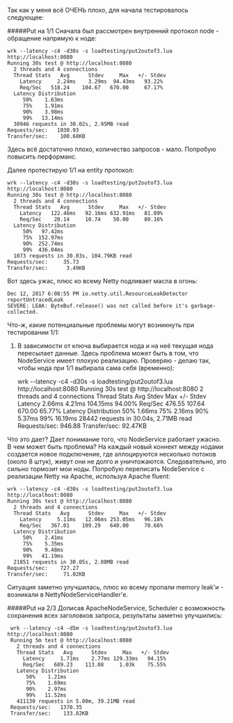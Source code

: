 Так как у меня всё ОЧЕНЬ плохо, для начала тестировалось следующее:

#####Put на 1/1
Сначала был рассмотрен внутренний протокол node - обращение напрямую к ноде:
    
    wrk --latency -c4 -d30s -s loadtesting/put2outof3.lua http://localhost:8080
    Running 30s test @ http://localhost:8080
      2 threads and 4 connections
      Thread Stats   Avg      Stdev     Max   +/- Stdev
        Latency     2.24ms    3.29ms  94.43ms   93.22%
        Req/Sec   518.24    104.67   670.00     67.17%
      Latency Distribution
         50%    1.63ms
         75%    1.91ms
         90%    3.98ms
         99%   13.14ms
      30946 requests in 30.02s, 2.95MB read
    Requests/sec:   1030.93
    Transfer/sec:    100.68KB


Здесь всё достаточно плохо, количество запросов - мало. Попробую повысить перформанс.

Далее протестирую 1/1 на entity протокол:

    wrk --latency -c4 -d30s -s loadtesting/put2outof3.lua http://localhost:8080
    Running 30s test @ http://localhost:8080
      2 threads and 4 connections
      Thread Stats   Avg      Stdev     Max   +/- Stdev
        Latency   122.46ms   92.16ms 632.91ms   81.89%
        Req/Sec    20.14     10.74    50.00     80.16%
      Latency Distribution
         50%   97.42ms
         75%  152.97ms
         90%  252.74ms
         99%  436.04ms
      1073 requests in 30.03s, 104.79KB read
    Requests/sec:     35.73
    Transfer/sec:      3.49KB

Вот здесь ужас, плюс ко всему Netty подливает масла в огонь:
    
    Dec 12, 2017 6:08:55 PM io.netty.util.ResourceLeakDetector reportUntracedLeak
    SEVERE: LEAK: ByteBuf.release() was not called before it's garbage-collected.
    
Что-ж, какие потенциальные проблемы могут возникнуть при тестировании 1/1:

1. В зависимости от ключа выбирается нода и на неё текущая нода пересылает данные. 
   Здесь проблема может быть в том, что NodeService имеет плохую реализацию.
   Проверяю - делаю так, чтобы нода при 1/1 выбирала сама себя (временно):
   
    
    wrk --latency -c4 -d30s -s loadtesting/put2outof3.lua http://localhost:8080
    Running 30s test @ http://localhost:8080
      2 threads and 4 connections
      Thread Stats   Avg      Stdev     Max   +/- Stdev
        Latency     2.66ms    4.21ms 104.15ms   94.00%
        Req/Sec   476.55    107.64   670.00     65.77%
      Latency Distribution
         50%    1.66ms
         75%    2.16ms
         90%    5.37ms
         99%   16.19ms
      28442 requests in 30.04s, 2.71MB read
    Requests/sec:    946.88
    Transfer/sec:     92.47KB

Что это дает? Дает понимание того, что NodeService работает ужасно. В чем может быть проблема?
На каждый новый коннект между нодами создается новое подключение, где аллоцируются 
несколько потоков (около 8 штук), живут они не долго и уничтожаются. Следовательно, это сильно
тормозит мои ноды. Попробую переписать NodeService с реализации Netty на Apache, используя 
Apache fluent:

    wrk --latency -c4 -d30s -s loadtesting/put2outof3.lua http://localhost:8080
    Running 30s test @ http://localhost:8080
      2 threads and 4 connections
      Thread Stats   Avg      Stdev     Max   +/- Stdev
        Latency     5.11ms   12.06ms 253.05ms   96.18%
        Req/Sec   367.01    109.29   640.00     70.66%
      Latency Distribution
         50%    2.41ms
         75%    5.35ms
         90%    9.48ms
         99%   41.19ms
      21851 requests in 30.05s, 2.08MB read
    Requests/sec:    727.27
    Transfer/sec:     71.02KB

Ситуация заметно улучшилась, плюс ко всему пропали memory leak'и - возникали в 
NettyNodeServiceHandler'е.
 
#####Put на 2/3
Дописав ApacheNodeService, Scheduler с возможность сохранения всех заголовков запроса, 
результаты заметно улучшились:
    
     wrk --latency -c4 -d5m -s loadtesting/put2outof3.lua http://localhost:8080
     Running 5m test @ http://localhost:8080
       2 threads and 4 connections
       Thread Stats   Avg      Stdev     Max   +/- Stdev
         Latency     1.71ms    2.77ms 129.33ms   94.15%
         Req/Sec   689.23    113.08     1.03k    75.55%
       Latency Distribution
          50%    1.21ms
          75%    1.69ms
          90%    2.97ms
          99%   11.52ms
       411130 requests in 5.00m, 39.21MB read
     Requests/sec:   1370.35
     Transfer/sec:    133.82KB
 
    